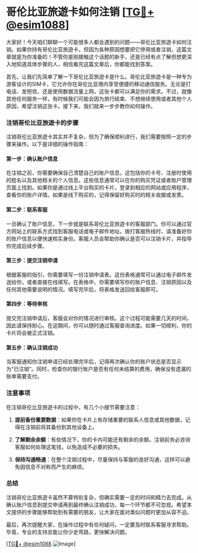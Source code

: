 # 哥伦比亚旅遊卡如何注销 [[TG💪+ @esim1088](https://t.me/s/esim1088)]

大家好！今天咱们聊聊一个可能很多人都会遇到的问题——哥伦比亚旅遊卡如何注销。如果你持有哥伦比亚旅遊卡，但因为各种原因想要把它停用或者注销，这篇文章就是为你准备的！不管你是刚接触这个话题的新手，还是已经有点了解但想更深入地知道具体步骤的人，相信看完这篇文章后，你都能找到答案。

首先，让我们先简单了解一下哥伦比亚旅遊卡是什么。哥伦比亚旅遊卡是一种专为游客设计的SIM卡，它允许你在哥伦比亚境内享受便捷的移动通信服务。无论是打电话、发短信，还是使用数据流量上网，这张卡都可以满足你的需求。不过，就像其他任何服务一样，有时候我们可能会因为旅行结束、不想继续使用或者其他个人原因，希望注销这张卡。接下来，我们就来一步步教你如何操作。

### 注销哥伦比亚旅遊卡的步骤

注销哥伦比亚旅遊卡其实并不复杂，但为了确保顺利进行，我们需要按照一定的步骤来操作。以下是详细的操作指南：

#### 第一步：确认账户信息

在注销之前，你需要确保自己清楚自己的账户信息。这包括你的卡号、注册时使用的姓名以及其他相关的个人信息。这些信息通常可以在你的购买凭证或者账户管理页面上找到。如果你是通过线上平台购买的卡片，登录到相应的网站或应用程序，查看你的账户详情。如果是线下购买的，记得保留好购买时的相关收据或发票。

#### 第二步：联系客服

一旦确认了账户信息，下一步就是联系哥伦比亚旅遊卡的客服部门。你可以通过官方网站上的联系方式找到客服电话或电子邮件地址。拨打客服热线时，请准备好你的账户信息以便快速核实身份。客服人员会帮助你确认是否可以注销卡片，并指导你完成后续步骤。

#### 第三步：提交注销申请

根据客服的指引，你需要填写一份注销申请表。这份表格通常可以通过电子邮件发送给你，或者直接在线填写。在表格中，你需要填写你的账户信息、注销原因以及任何其他需要说明的情况。填写完毕后，将表格发送回给客服即可。

#### 第四步：等待审核

提交完注销申请后，客服会对你的情况进行审核。这个过程可能需要几天的时间，因此请保持耐心。在这期间，你可以随时通过客服查询进度。如果一切顺利，你的卡片将会被正式注销。

#### 第五步：确认注销成功

当客服通知你注销申请已经处理完毕后，记得再次确认你的账户状态是否显示为“已注销”。同时，检查你的银行账户是否有任何未结算的费用，确保没有遗漏的账单需要支付。

### 注意事项

在注销哥伦比亚旅遊卡的过程中，有几个小细节需要注意：

1. **提前备份重要数据**：如果你在卡片上有存储重要的联系人信息或其他数据，记得在注销前将其备份到其他设备上。
   
2. **了解剩余余额**：有些情况下，你的卡内可能还有剩余的余额。注销前务必咨询客服如何处理这笔钱，以免造成不必要的损失。

3. **保持沟通畅通**：在整个注销过程中，尽量保持与客服的良好沟通，这样可以避免因信息不对称而产生的麻烦。

### 总结

注销哥伦比亚旅遊卡虽然不算特别复杂，但确实需要一定的时间和精力去完成。从确认账户信息到提交申请再到最终确认注销成功，每一个环节都不可忽视。希望本文提供的步骤能够帮助到有需要的朋友，让大家在面对类似问题时更加从容不迫。

最后，再次提醒大家，在操作过程中有任何疑问，一定要及时联系客服寻求帮助。毕竟，专业的支持总能让你少走弯路，更快解决问题。

[[TG💪+ @esim1088](https://t.me/s/esim1088) ![Image](https://i.postimg.cc/4NQfJmqS/Snipaste-2025-05-13-00-14-12.png)]
